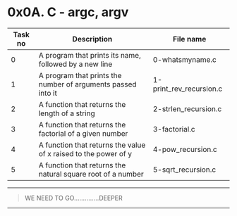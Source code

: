 # 0x0A. C - argc, argv

| Task no | Description                                                     | File name               |
| ------- | --------------------------------------------------------------- | ----------------------- |
| 0       | A program that prints its name, followed by a new line          | 0-whatsmyname.c         |
| 1       | A program that prints the number of arguments passed into it    | 1-print_rev_recursion.c |
| 2       | A function that returns the length of a string                  | 2-strlen_recursion.c    |
| 3       | A function that returns the factorial of a given number         | 3-factorial.c           |
| 4       | A function that returns the value of x raised to the power of y | 4-pow_recursion.c       |
| 5       | A function that returns the natural square root of a number     | 5-sqrt_recursion.c      |

---

> WE NEED TO GO..............DEEPER

---

